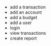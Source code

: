 - add a transaction 
- add an account 
- add a budget 
- add a user
- login
- view transactions 
- create report 
